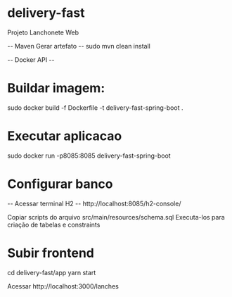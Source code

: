 # delivery-fast
Projeto Lanchonete Web

-- Maven Gerar artefato --
sudo mvn clean install

-- Docker API --
# Buildar imagem:
sudo docker build -f Dockerfile -t delivery-fast-spring-boot .

# Executar aplicacao
sudo docker run -p8085:8085 delivery-fast-spring-boot

# Configurar banco
-- Acessar terminal H2 --
http://localhost:8085/h2-console/

Copiar scripts do arquivo src/main/resources/schema.sql
Executa-los para criação de tabelas e constraints


# Subir frontend
cd delivery-fast/app
yarn start

Acessar http://localhost:3000/lanches


